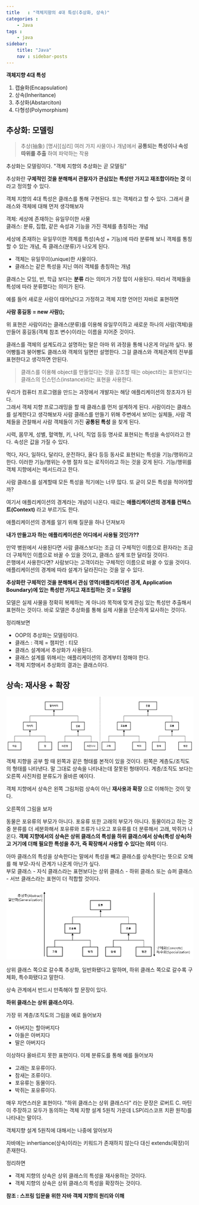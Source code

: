 ```yaml
---
title   : "객체지향의 4대 특성(추상화, 상속)"
categories : 
    - Java
tags : 
    - java
sidebar:
    title: "Java"
    nav : sidebar-posts
---  
```



__객체지향 4대 특성__  
1. 캡슐화(Encapsulation)
2. 상속(Inheritance)
3. 추상화(Abstarciton)
4. 다형성(Polymorphism)

## 추상화: 모델링  

> 추상(抽象) [명사][심리] 여러 가지 사물이나 개념에서 __공통되는 특성이나 속성 따위를 추출__ 하여 파악하는 작용
 

추상화는 모델링이다. "객체 지향의 추상화는 곧 모델링"  

추상화란 __구체적인 것을 분해해서 관찰자가 관심있는 특성만 가지고 재조합이라는 것__ 이라고 정의할 수 있다.  

객체 지향의 4대 특성은 클래스를 통해 구현된다. 또는 객체라고 할 수 있다. 그래서 클래스와 객체에 대해 먼저 생각해보자  

객체: 세상에 존재하는 유일무이한 사물  
클래스: 분류, 집합, 같은 속성과 기능을 가진 객체를 총칭하는 개념  

세상에 존재하는 유일무이한 객체를 특성(속성 + 기능)에 따라 분류해 보니 객체를 통칭할 수 있는 개념, 즉 클래스(분류)가 나오게 된다.  

- 객체는 유일무이(unique)한 사물이다.
- 클래스는 같은 특성을 지닌 여러 객체를 총칭하는 개념

클래스는 모임, 반, 학급 보다는 __분류__ 라는 의미가 가장 많이 사용된다. 따라서 객체들을 특성에 따라 분류했다는 의미가 된다.  

예를 들어 새로운 사람이 태어났다고 가정하고 객체 지향 언어인 자바로 표현하면  

__사람 홍길동 = new 사람();__  

위 표현은 사람이라는 클래스(분류)를 이용해 유일무이하고 새로운 하나의 사람(객체)을 만들어 홍길동(객체 참조 변수)이라는 이름을 지어준 것이다.  

클래스를 객체의 설계도라고 설명하는 말은 아마 위 과정을 통해 나온게 아닐까 싶다. 붕어빵틀과 붕어빵도 클래스와 객체의 일면만 설명한다. 그걸 클래스와 객체관계의 전부를 표현한다고 생각하면 안된다.  

>클래스를 이용해 object를 만들었다는 것을 강조할 때는 object라는 표현보다는 클래스의 인스턴스(instance)라는 표현을 사용한다.


우리가 컴퓨터 프로그램을 만드는 과정에서 개발자는 해당 애플리케이션의 창조자가 된다.  
그래서 객체 지향 프로그래밍을 할 때 클래스를 먼저 설계하게 된다. 사람이라는 클래스를 설계한다고 생각해보자 사람 클래스를 만들기 위해 주변에서 보이는 실체들, 사람 객체들을 관찰해서 사람 객체들이 가진 __공통된 특성__ 을 찾게 된다.  

시력, 몸무게, 성별, 혈액형, 키, 나이, 직업 등등 명사로 표현되는 특성을 속성이라고 한다. 속성은 값을 가질 수 있다.  

먹다, 자다, 일하다, 달리다, 운전하다, 울다 등등 동사로 표현되는 특성을 기능/행위라고 한다. 이러한 기능/행위는 수행 절차 또는 로직이라고 하는 것을 갖게 된다. 기능/행위를 객체 지향에서는 메서드라고 한다.  

사람 클래스를 설계할때 모든 특성을 적기에는 너무 많다. 또 굳이 모든 특성을 적어야할까?  

여기서 애플리케이션의 경계라는 개념이 나온다. 때로는 __애플리케이션의 경계를 컨텍스트(Context)__ 라고 부르기도 한다.  

애플리케이션의 경계를 알기 위해 질문을 하나 던져보자  

__내가 만들고자 하는 애플리케이션은 어디에서 사용될 것인가??__  

만약 병원에서 사용된다면 사람 클래스보다는 조금 더 구체적인 이름으로 환자라는 조금 더 구체적인 이름으로 바꿀 수 있을 것이고, 클래스 설계 또한 달라질 것이다.  
은행에서 사용한다면? 사람보다는 고객이라는 구체적인 이름으로 바꿀 수 있을 것이다. 애플리케이션의 경계에 따라 설계가 달라진다는 것을 알 수 있다.  

__추상화란 구체적인 것을 분해해서 관심 영역(애플리케이션 경계, Application Boundary)에 있는 특성만 가지고 재조립하는 것 = 모델링__  

모델은 실제 사물을 정확히 복제하는 게 아니라 목적에 맞게 관심 있는 특성만 추출해서 표현하는 것이다. 바로 모델은 추상화를 통해 실제 사물을 단순하게 묘사하는 것이다.  

정리해보면  
- OOP의 추상화는 모델링이다.
- 클래스 : 객체 = 챔피언 : 티모
- 클래스 설계에서 추상화가 사용된다.
- 클래스 설계를 위해서는 애플리케이션의 경계부터 정해야 한다.
- 객체 지향에서 추상화의 결과는 클래스이다.

## 상속: 재사용 + 확장  

![intertiance](/assets/img/java/inhertiance1.PNG)  

객체 지향을 공부 할 때 왼쪽과 같은 형태를 본적이 있을 것이다. 왼쪽은 계층도/조직도의 형태를 나타낸다. 말 그대로 상속을 나타내는데 잘못된 형태이다. 계층/조직도 보다는 오른쪽 사진처럼 분류도가 올바른 예이다.  

객체 지향에서 상속은 왼쪽 그림처럼 상속이 아닌 __재사용과 확장__ 으로 이해하는 것이 맞다.  

오른쪽의 그림을 보자  

동물은 포유류의 부모가 아니다. 포유류 또한 고래의 부모가 아니다. 동물이라고 하는 것 중 분류를 더 세분화해서 포유류와 조류가 나오고 포유류를 더 분류해서 고래, 박쥐가 나온다. __객체 지향에서의 상속은 상위 클래스의 특성을 하위 클래스에서 상속(특성 상속)하고 거기에 더해 필요한 특성을 추가, 즉 확장해서 사용할 수 있다는 의미__ 이다.  

아마 클래스의 특성을 상속한다는 말에서 특성을 빼고 클래스를 상속한다는 뜻으로 오해를 해 부모-자식 관계가 나온게 아닌가 싶다.  
부모 클래스 - 자식 클래스라는 표현보다는 상위 클래스 - 하위 클래스 또는 슈퍼 클래스 - 서브 클래스라는 표현이 더 적합할 것이다.  

![inhertiance2](/assets/img/java/inhertiance2.PNG)  

상위 클래스 쪽으로 갈수록 추상화, 일반화됐다고 말하며, 하위 클래스 쪽으로 갈수록 구체화, 특수화됐다고 말한다.  

상속 관계에서 반드시 만족해야 할 문장이 있다.  

__하위 클래스는 상위 클래스이다.__  


가장 위 계층/조직도의 그림을 예로 들어보자  

- 아버지는 할아버지다
- 아들은 아버지다
- 딸은 아버지다

이상하다 올바르지 못한 표현이다. 이제 분류도를 통해 예를 들어보자  

- 고래는 포유류이다.
- 참새는 조류이다.
- 포유류는 동물이다.
- 박쥐는 포유류이다.

매우 자연스러운 표현이다. "하위 클래스는 상위 클래스다" 라는 문장은 로버트 C. 마틴이 주장하고 모두가 동의하는 객체 지향 설계 5원칙 가운데 LSP(리스코프 치환 원칙)를 나타내는 말이다.  

객체지향 설계 5원칙에 대해서는 나중에 알아보자  

자바에는 inhertiance(상속)이라는 키워드가 존재하지 않는다 대신 extends(확장)이 존재한다.  

정리하면  
- 객체 지향의 상속은 상위 클래스의 특성을 재사용하는 것이다.
- 객체 지향의 상속은 상위 클래스의 특성을 확장하는 것이다.  


__참조 : 스프링 입문을 위한 자바 객체 지향의 원리와 이해__